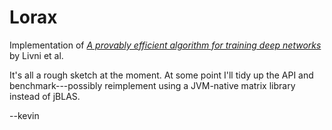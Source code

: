 # Lorax

Implementation of *[A provably efficient algorithm for training deep networks](http://arxiv.org/abs/1304.7045)* by Livni et al.

It's all a rough sketch at the moment.
At some point I'll tidy up the API and benchmark---possibly reimplement using a JVM-native matrix library instead of jBLAS.

--kevin
